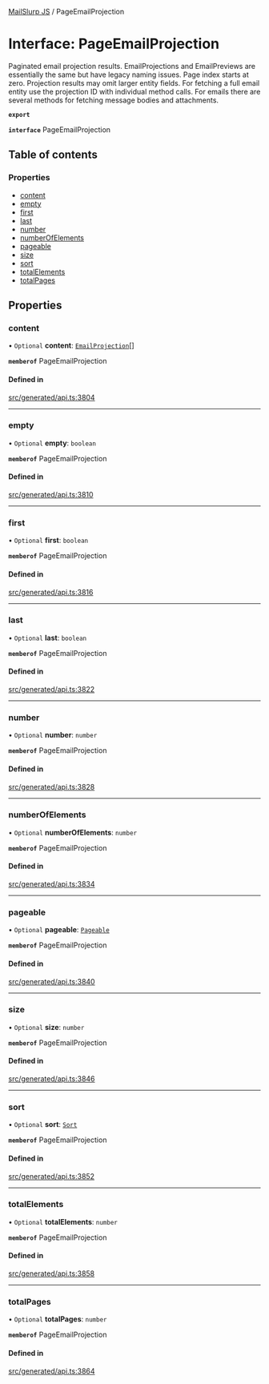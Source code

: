 [MailSlurp JS](../README.md) / PageEmailProjection

# Interface: PageEmailProjection

Paginated email projection results. EmailProjections and EmailPreviews are essentially the same but have legacy naming issues. Page index starts at zero. Projection results may omit larger entity fields. For fetching a full email entity use the projection ID with individual method calls. For emails there are several methods for fetching message bodies and attachments.

**`export`**

**`interface`** PageEmailProjection

## Table of contents

### Properties

- [content](PageEmailProjection.md#content)
- [empty](PageEmailProjection.md#empty)
- [first](PageEmailProjection.md#first)
- [last](PageEmailProjection.md#last)
- [number](PageEmailProjection.md#number)
- [numberOfElements](PageEmailProjection.md#numberofelements)
- [pageable](PageEmailProjection.md#pageable)
- [size](PageEmailProjection.md#size)
- [sort](PageEmailProjection.md#sort)
- [totalElements](PageEmailProjection.md#totalelements)
- [totalPages](PageEmailProjection.md#totalpages)

## Properties

### content

• `Optional` **content**: [`EmailProjection`](EmailProjection.md)[]

**`memberof`** PageEmailProjection

#### Defined in

[src/generated/api.ts:3804](https://github.com/mailslurp/mailslurp-client/blob/f0f645f/src/generated/api.ts#L3804)

___

### empty

• `Optional` **empty**: `boolean`

**`memberof`** PageEmailProjection

#### Defined in

[src/generated/api.ts:3810](https://github.com/mailslurp/mailslurp-client/blob/f0f645f/src/generated/api.ts#L3810)

___

### first

• `Optional` **first**: `boolean`

**`memberof`** PageEmailProjection

#### Defined in

[src/generated/api.ts:3816](https://github.com/mailslurp/mailslurp-client/blob/f0f645f/src/generated/api.ts#L3816)

___

### last

• `Optional` **last**: `boolean`

**`memberof`** PageEmailProjection

#### Defined in

[src/generated/api.ts:3822](https://github.com/mailslurp/mailslurp-client/blob/f0f645f/src/generated/api.ts#L3822)

___

### number

• `Optional` **number**: `number`

**`memberof`** PageEmailProjection

#### Defined in

[src/generated/api.ts:3828](https://github.com/mailslurp/mailslurp-client/blob/f0f645f/src/generated/api.ts#L3828)

___

### numberOfElements

• `Optional` **numberOfElements**: `number`

**`memberof`** PageEmailProjection

#### Defined in

[src/generated/api.ts:3834](https://github.com/mailslurp/mailslurp-client/blob/f0f645f/src/generated/api.ts#L3834)

___

### pageable

• `Optional` **pageable**: [`Pageable`](Pageable.md)

**`memberof`** PageEmailProjection

#### Defined in

[src/generated/api.ts:3840](https://github.com/mailslurp/mailslurp-client/blob/f0f645f/src/generated/api.ts#L3840)

___

### size

• `Optional` **size**: `number`

**`memberof`** PageEmailProjection

#### Defined in

[src/generated/api.ts:3846](https://github.com/mailslurp/mailslurp-client/blob/f0f645f/src/generated/api.ts#L3846)

___

### sort

• `Optional` **sort**: [`Sort`](Sort.md)

**`memberof`** PageEmailProjection

#### Defined in

[src/generated/api.ts:3852](https://github.com/mailslurp/mailslurp-client/blob/f0f645f/src/generated/api.ts#L3852)

___

### totalElements

• `Optional` **totalElements**: `number`

**`memberof`** PageEmailProjection

#### Defined in

[src/generated/api.ts:3858](https://github.com/mailslurp/mailslurp-client/blob/f0f645f/src/generated/api.ts#L3858)

___

### totalPages

• `Optional` **totalPages**: `number`

**`memberof`** PageEmailProjection

#### Defined in

[src/generated/api.ts:3864](https://github.com/mailslurp/mailslurp-client/blob/f0f645f/src/generated/api.ts#L3864)
